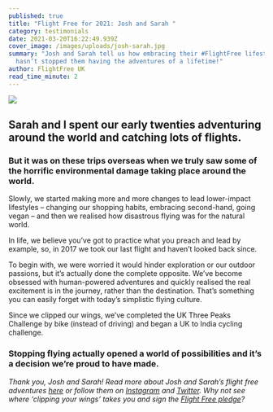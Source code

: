 ```yaml
---
published: true
title: "Flight Free for 2021: Josh and Sarah "
category: testimonials
date: 2021-03-20T16:22:49.939Z
cover_image: /images/uploads/josh-sarah.jpg
summary: "Josh and Sarah tell us how embracing their #FlightFree lifestyle
  hasn’t stopped them having the adventures of a lifetime!"
author: FlightFree UK
read_time_minute: 2
---
```

![](/images/uploads/josh-sarah-quote.jpg)

## Sarah and I spent our early twenties adventuring around the world and catching lots of flights.

### But it was on these trips overseas when we truly saw some of the horrific environmental damage taking place around the world.

Slowly, we started making more and more changes to lead lower-impact lifestyles – changing our shopping habits, embracing second-hand, going vegan – and then we realised how disastrous flying was for the natural world. 

In life, we believe you’ve got to practice what you preach and lead by example, so, in 2017 we took our last flight and haven’t looked back since. 

To begin with, we were worried it would hinder exploration or our outdoor passions, but it’s actually done the complete opposite. We’ve become obsessed with human-powered adventures and quickly realised the real excitement is in the journey, rather than the destination. That’s something you can easily forget with today’s simplistic flying culture. 

Since we clipped our wings, we’ve completed the UK Three Peaks Challenge by bike (instead of driving) and began a UK to India cycling challenge. 

### Stopping flying actually opened a world of possibilities and it’s a decision we’re proud to have made.

*Thank you, Josh and Sarah! Read more about Josh and Sarah’s flight free adventures [here](/post/getting-creative-with-a-love-of-adventure/) or follow them on [Instagram](https://instagram.com/veggievagabonds_?utm_medium=copy_link) and [Twitter](https://twitter.com/veggievagabonds?s=21). Why not see where ‘clipping your wings’ takes you and sign the [Flight Free pledge](/take_action)?*